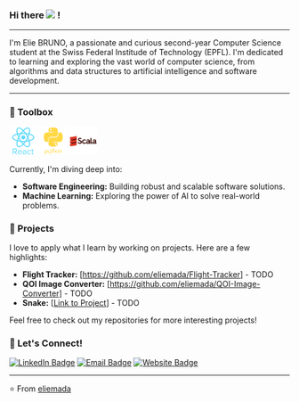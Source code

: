 ### Hi there <img src="https://raw.githubusercontent.com/MartinHeinz/MartinHeinz/master/wave.gif" width = "30px"> !
---
I'm Elie BRUNO, a passionate and curious second-year Computer Science student at the Swiss Federal Institude of Technology (EPFL). I'm dedicated to learning and exploring the vast world of computer science, from algorithms and data structures to artificial intelligence and software development.

---

### 🧰 Toolbox

<img src ="https://github.com/devicons/devicon/blob/master/icons/react/react-original-wordmark.svg" alt="React JS" width="50px" height = "50px"> <img src ="https://github.com/devicons/devicon/blob/master/icons/python/python-plain-wordmark.svg" alt="Python" width="50px" height = "50px"> <img src ="https://github.com/devicons/devicon/blob/master/icons/scala/scala-original-wordmark.svg" alt="React JS" width="50px" height = "50px">

Currently, I'm diving deep into:

- **Software Engineering:** Building robust and scalable software solutions.
- **Machine Learning:** Exploring the power of AI to solve real-world problems.

### 🚀 Projects

I love to apply what I learn by working on projects. Here are a few highlights:

- **Flight Tracker:** [https://github.com/eliemada/Flight-Tracker] - TODO
- **QOI Image Converter:** [https://github.com/eliemada/QOI-Image-Converter] - TODO
- **Snake:** [[Link to Project](https://github.com/eliemada/ICRogue-DungeonAdventure)] - TODO
  
Feel free to check out my repositories for more interesting projects!



### 🤝 Let's Connect!

[![LinkedIn Badge](https://img.shields.io/badge/-LinkedIn-blue?style=flat-square&logo=Linkedin&logoColor=white)](https://www.linkedin.com/in/elie-bruno)
[![Email Badge](https://img.shields.io/badge/-Email-red?style=flat-square&logo=Gmail&logoColor=white)](mailto:elie.bruno@epfl.ch)
[![Website Badge](https://img.shields.io/badge/-Website-orange?style=flat-square&logo=Firefox&logoColor=white)](https://elie-bruno.onrender.com/)



---

⭐️ From [eliemada](https://github.com/eliemada)

